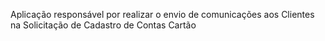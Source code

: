 Aplicação responsável por realizar o envio de comunicações aos Clientes na Solicitação de Cadastro de Contas Cartão
